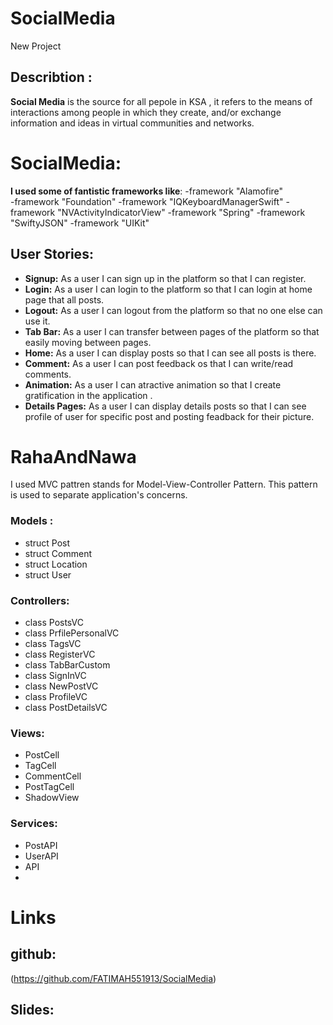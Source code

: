 # SocialMedia
New Project


## Describtion :
**Social Media** is the source for all pepole in KSA , it refers to the means of interactions among people in which they create, and/or exchange information and ideas in virtual communities and networks.

# SocialMedia: 
**I used some of fantistic frameworks like**:
-framework "Alamofire"  
-framework "Foundation"
-framework "IQKeyboardManagerSwift"
-framework "NVActivityIndicatorView"
-framework "Spring"
-framework "SwiftyJSON" 
-framework "UIKit"


## User Stories: 

- **Signup:** As a user I can sign up in the platform so that I can register.
- **Login:** As a user I can login to the platform so that I can login at home page that all posts.
- **Logout:** As a user I can logout from the platform so that no one else can use it.
- **Tab Bar:** As a user I can transfer between pages of the platform so that easily moving between pages.
- **Home:** As a user I can display posts so that I can see all posts is there.
- **Comment:** As a user I can post feedback os that I can write/read comments.
- **Animation:** As a user I can atractive animation so that I create gratification in the application .
- **Details Pages:** As a user I can display details posts so that I can see profile of user for specific post and posting feadback for their picture.

# RahaAndNawa
I used MVC pattren stands for Model-View-Controller Pattern. This pattern is used to separate application's concerns.   

### Models :
- struct Post
- struct Comment
- struct Location
- struct User

### Controllers:
- class PostsVC
- class PrfilePersonalVC
- class TagsVC
- class RegisterVC
- class TabBarCustom
- class SignInVC
- class NewPostVC
- class ProfileVC
- class PostDetailsVC

### Views:
- PostCell
- TagCell
- CommentCell
- PostTagCell
- ShadowView

### Services:
- PostAPI 
- UserAPI
- API
- 
# Links
## github:
(https://github.com/FATIMAH551913/SocialMedia)

## Slides:

